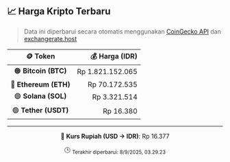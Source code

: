 

<!-- HARGA_KRIPTO -->
## 📈 Harga Kripto Terbaru

> Data ini diperbarui secara otomatis menggunakan [CoinGecko API](https://www.coingecko.com/) dan [exchangerate.host](https://exchangerate.host/)

<div align="center">

| 🪙 Token | 💰 Harga (IDR) |
|:------:|---------------:|
| 🟠 **Bitcoin (BTC)**   | Rp 1.821.152.065 |
| 🔵 **Ethereum (ETH)**  | Rp 70.172.535 |
| 🟣 **Solana (SOL)**    | Rp 3.321.514 |
| 🟢 **Tether (USDT)**   | Rp 16.380 |

---

💱 **Kurs Rupiah (USD → IDR)**: Rp 16.377

🕒 <sub>Terakhir diperbarui: 8/9/2025, 03.29.23</sub>

</div>
<!-- /HARGA_KRIPTO -->
